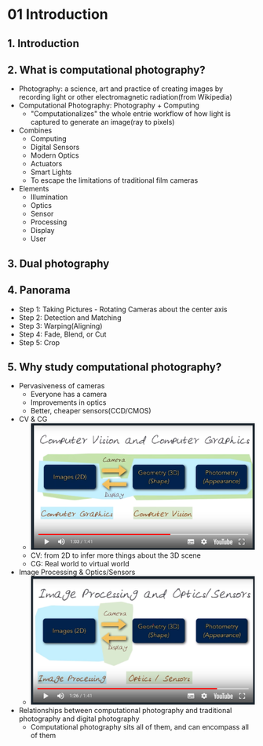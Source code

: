 # 01 Introduction

## 1. Introduction
## 2. What is computational photography?
  * Photography: a science, art and practice of creating images by recording light or other electromagnetic radiation(from Wikipedia)
  * Computational Photography: Photography + Computing
    * "Computationalizes" the whole entrie workflow of how light is captured to generate an image(ray to pixels)
  * Combines
    * Computing
    * Digital Sensors
    * Modern Optics
    * Actuators
    * Smart Lights
    * To escape the limitations of traditional film cameras
  * Elements
    * Illumination
    * Optics
    * Sensor
    * Processing
    * Display
    * User
## 3. Dual photography
## 4. Panorama
  * Step 1: Taking Pictures - Rotating Cameras about the center axis
  * Step 2: Detection and Matching
  * Step 3: Warping(Aligning)
  *	Step 4: Fade, Blend, or Cut
  *	Step 5: Crop
## 5. Why study computational photography?
  * Pervasiveness of cameras
    * Everyone has a camera
	* Improvements in optics
	* Better, cheaper sensors(CCD/CMOS)
  * CV & CG
    * ![Computer Vision & Computer Graphics'](./CV_CG.png)
	* CV: from 2D to infer more things about the 3D scene
	* CG: Real world to virtual world
  * Image Processing & Optics/Sensors
	* ![Image Processing * Optics/Sensors'](./IP_Optics.png)
  * Relationships between computational photography and traditional photography and digital photography
	* Computational photography sits all of them, and can encompass all of them